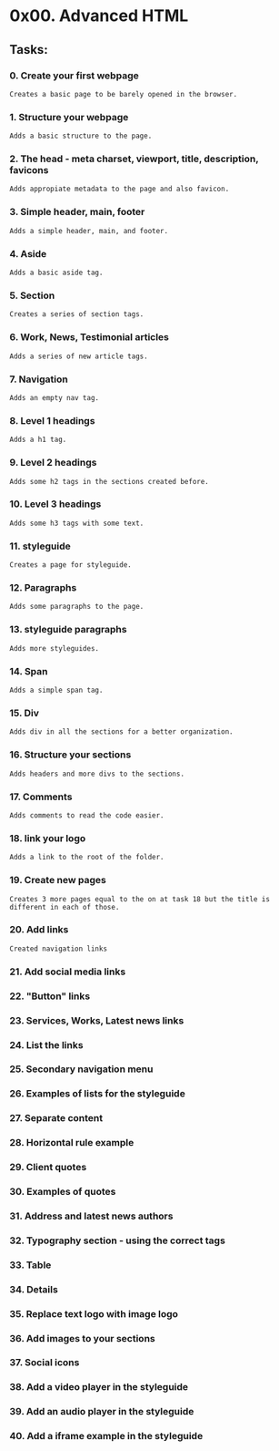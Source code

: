 # 0x00. Advanced HTML

## Tasks:

### 0. Create your first webpage
    Creates a basic page to be barely opened in the browser.

### 1. Structure your webpage
    Adds a basic structure to the page.

### 2. The head - meta charset, viewport, title, description, favicons
    Adds appropiate metadata to the page and also favicon.

### 3. Simple header, main, footer
    Adds a simple header, main, and footer.

### 4. Aside
    Adds a basic aside tag.

### 5. Section
    Creates a series of section tags.

### 6. Work, News, Testimonial articles
    Adds a series of new article tags.

### 7. Navigation
    Adds an empty nav tag.

### 8. Level 1 headings
    Adds a h1 tag.

### 9. Level 2 headings
    Adds some h2 tags in the sections created before.

### 10. Level 3 headings
    Adds some h3 tags with some text.

### 11. styleguide
    Creates a page for styleguide.

### 12. Paragraphs
    Adds some paragraphs to the page.

### 13. styleguide paragraphs
    Adds more styleguides.

### 14. Span
    Adds a simple span tag.

### 15. Div
    Adds div in all the sections for a better organization.

### 16. Structure your sections
    Adds headers and more divs to the sections.

### 17. Comments
    Adds comments to read the code easier.

### 18. link your logo
    Adds a link to the root of the folder.

### 19. Create new pages
    Creates 3 more pages equal to the on at task 18 but the title is different in each of those.

### 20. Add links
    Created navigation links

### 21. Add social media links

### 22. "Button" links

### 23. Services, Works, Latest news links

### 24. List the links

### 25. Secondary navigation menu

### 26. Examples of lists for the styleguide

### 27. Separate content

### 28. Horizontal rule example

### 29. Client quotes

### 30. Examples of quotes

### 31. Address and latest news authors

### 32. Typography section - using the correct tags

### 33. Table

### 34. Details

### 35. Replace text logo with image logo

### 36. Add images to your sections

### 37. Social icons

### 38. Add a video player in the styleguide

### 39. Add an audio player in the styleguide

### 40. Add a iframe example in the styleguide